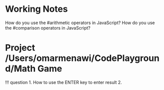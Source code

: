 # Working Notes

How do you use the #arithmetic operators in JavaScript?
How do you use the #comparison operators in JavaScript?


# Project /Users/omarmenawi/CodePlayground/Math Game

!!! question
    1. How to use the ENTER key to enter result
    2.